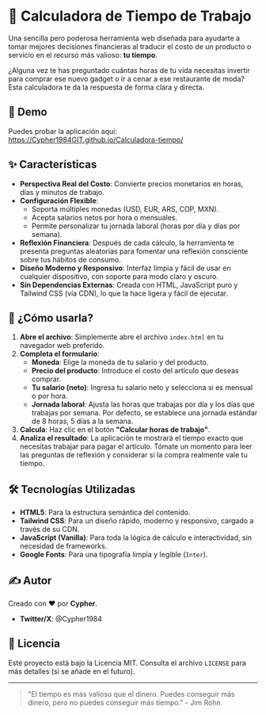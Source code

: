 # 🧮 Calculadora de Tiempo de Trabajo

Una sencilla pero poderosa herramienta web diseñada para ayudarte a tomar mejores decisiones financieras al traducir el costo de un producto o servicio en el recurso más valioso: **tu tiempo**.

¿Alguna vez te has preguntado cuántas horas de tu vida necesitas invertir para comprar ese nuevo gadget o ir a cenar a ese restaurante de moda? Esta calculadora te da la respuesta de forma clara y directa.

## 🌟 Demo

Puedes probar la aplicación aquí: https://Cypher1984GIT.github.io/Calculadora-tiempo/

## ✨ Características

- **Perspectiva Real del Costo**: Convierte precios monetarios en horas, días y minutos de trabajo.
- **Configuración Flexible**:
    - Soporta múltiples monedas (USD, EUR, ARS, COP, MXN).
    - Acepta salarios netos por hora o mensuales.
    - Permite personalizar tu jornada laboral (horas por día y días por semana).
- **Reflexión Financiera**: Después de cada cálculo, la herramienta te presenta preguntas aleatorias para fomentar una reflexión consciente sobre tus hábitos de consumo.
- **Diseño Moderno y Responsivo**: Interfaz limpia y fácil de usar en cualquier dispositivo, con soporte para modo claro y oscuro.
- **Sin Dependencias Externas**: Creada con HTML, JavaScript puro y Tailwind CSS (vía CDN), lo que la hace ligera y fácil de ejecutar.

## 🚀 ¿Cómo usarla?

1.  **Abre el archivo**: Simplemente abre el archivo `index.html` en tu navegador web preferido.
2.  **Completa el formulario**:
    - **Moneda**: Elige la moneda de tu salario y del producto.
    - **Precio del producto**: Introduce el costo del artículo que deseas comprar.
    - **Tu salario (neto)**: Ingresa tu salario neto y selecciona si es mensual o por hora.
    - **Jornada laboral**: Ajusta las horas que trabajas por día y los días que trabajas por semana. Por defecto, se establece una jornada estándar de 8 horas, 5 días a la semana.
3.  **Calcula**: Haz clic en el botón **"Calcular horas de trabajo"**.
4.  **Analiza el resultado**: La aplicación te mostrará el tiempo exacto que necesitas trabajar para pagar el artículo. Tómate un momento para leer las preguntas de reflexión y considerar si la compra realmente vale tu tiempo.

## 🛠️ Tecnologías Utilizadas

- **HTML5**: Para la estructura semántica del contenido.
- **Tailwind CSS**: Para un diseño rápido, moderno y responsivo, cargado a través de su CDN.
- **JavaScript (Vanilla)**: Para toda la lógica de cálculo e interactividad, sin necesidad de frameworks.
- **Google Fonts**: Para una tipografía limpia y legible (`Inter`).

## ✍️ Autor

Creado con ❤️ por **Cypher**.

- **Twitter/X**: @Cypher1984

## 📄 Licencia

Este proyecto está bajo la Licencia MIT. Consulta el archivo `LICENSE` para más detalles (si se añade en el futuro).

---

> "El tiempo es más valioso que el dinero. Puedes conseguir más dinero, pero no puedes conseguir más tiempo." - Jim Rohn